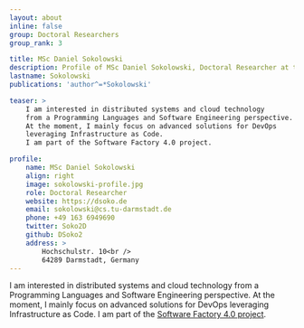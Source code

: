 ```yaml
---
layout: about
inline: false
group: Doctoral Researchers
group_rank: 3

title: MSc Daniel Sokolowski
description: Profile of MSc Daniel Sokolowski, Doctoral Researcher at the Programming Group.
lastname: Sokolowski
publications: 'author^=*Sokolowski'

teaser: >
    I am interested in distributed systems and cloud technology
    from a Programming Languages and Software Engineering perspective.
    At the moment, I mainly focus on advanced solutions for DevOps
    leveraging Infrastructure as Code.
    I am part of the Software Factory 4.0 project.

profile:
    name: MSc Daniel Sokolowski
    align: right
    image: sokolowski-profile.jpg
    role: Doctoral Researcher
    website: https://dsoko.de
    email: sokolowski@cs.tu-darmstadt.de
    phone: +49 163 6949690
    twitter: Soko2D
    github: DSoko2
    address: >
        Hochschulstr. 10<br />
        64289 Darmstadt, Germany
---
```


I am interested in distributed systems and cloud technology
from a Programming Languages and Software Engineering perspective.
At the moment, I mainly focus on advanced solutions for DevOps
leveraging Infrastructure as Code.
I am part of the [Software Factory 4.0 project](https://www.software-factory-4-0.de/).
